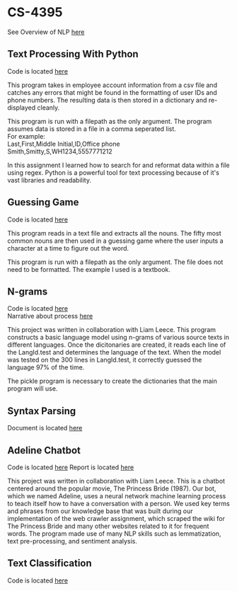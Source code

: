 # CS-4395

See Overview of NLP [here](Overview_of_NLP.pdf)



## Text Processing With Python
Code is located [here](https://github.com/kjzarzana/CS-4395/blob/main/Person_Dict/main.py)

This program takes in employee account information from a csv file and catches any errors that might be found in the formatting of user IDs and phone numbers. The resulting data is then stored in a dictionary and re-displayed cleanly.

This program is run with a filepath as the only argument.
The program assumes data is stored in a file in a comma seperated list.   
For example:   
Last,First,Middle Initial,ID,Office phone  
Smith,Smitty,S,WH1234,5557771212

In this assignment I learned how to search for and reformat data within a file using regex. Python is a powerful tool for text processing because of it's vast libraries and readability.

## Guessing Game
Code is located [here](https://github.com/kjzarzana/CS-4395/blob/main/Guessing_Game/main.py)

This program reads in a text file and extracts all the nouns. The fifty most common nouns are then used in a guessing game where the user inputs a character at a time to figure out the word.

This program is run with a filepath as the only argument.
The file does not need to be formatted. The example I used is a textbook.

## N-grams
Code is located [here](https://github.com/kjzarzana/CS-4395/blob/main/N-gram/main.py)  
Narrative about process [here](N-gram/Ngrams.pdf)

This project was written in collaboration with Liam Leece. This program constructs a basic language model using n-grams of various source texts in different languages. Once the dicitonaries are created, it reads each line of the LangId.test and determines the language of the text. When the model was tested on the 300 lines in LangId.test, it correctly guessed the language 97% of the time.

The pickle program is necessary to create the dictionaries that the main program will use.

## Syntax Parsing
Document is located [here](SyntaxParsing/Sentence_Parsing.pdf)

## Adeline Chatbot
Code is located [here](https://github.com/kjzarzana/CS-4395/blob/main/Adeline-Chatbot/main.py)
Report is located [here](https://github.com/kjzarzana/CS-4395/blob/main/Adeline-Chatbot/Chatbot%20Report.pdf)

This project was written in collaboration with Liam Leece. This is a chatbot centered around the popular movie, The Princess Bride (1987). Our bot, which we named Adeline, uses a neural network machine learning process to teach itself how to have a conversation with a person. We used key terms and phrases from our knowledge base that was built during our implementation of the web crawler assignment, which scraped the wiki for The Princess Bride and many other websites related to it for frequent words. The program made use of many NLP skills such as lemmatization, text pre-processing, and sentiment analysis.

## Text Classification
Code is located [here](https://github.com/kjzarzana/CS-4395/blob/main/Text-Classification/Text_Classification_Kyle-Zarzana_Liam-Leece.pdf)

